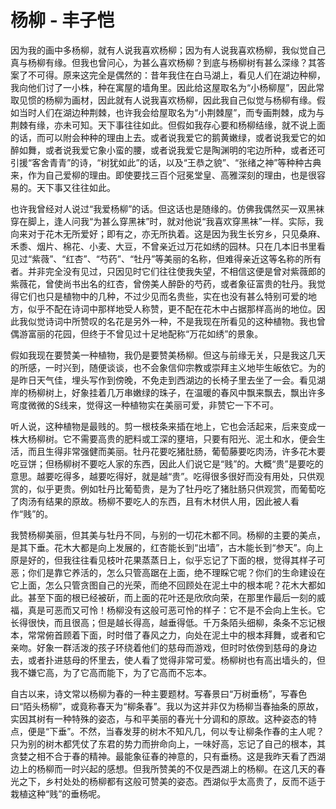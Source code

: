 
# 杨柳 - 丰子恺

因为我的画中多杨柳，就有人说我喜欢杨柳；因为有人说我喜欢杨柳，我似觉自己真与杨柳有缘。但我也曾问心，为甚么喜欢杨柳？到底与杨柳树有甚么深缘？其答案了不可得。原来这完全是偶然的：昔年我住在白马湖上，看见人们在湖边种柳，我向他们讨了一小株，种在寓屋的墙角里。因此给这屋取名为“小杨柳屋”，因此常取见惯的杨柳为画材，因此就有人说我喜欢杨柳，因此我自己似觉与杨柳有缘。假如当时人们在湖边种荆棘，也许我会给屋取名为“小荆棘屋”，而专画荆棘，成为与荆棘有缘，亦未可知。天下事往往如此。但假如我存心要和杨柳结缘，就不说上面的话，而可以附会种种的理由上去。或者说我爱它的鹅黄嫩绿，或者说我爱它的如醉如舞，或者说我爱它象小蛮的腰，或者说我爱它是陶渊明的宅边所种，或者还可引援“客舍青青”的诗，“树犹如此”的话，以及“王恭之貌”、“张绪之神”等种种古典来，作为自己爱柳的理由。即使要找三百个冠冕堂皇、高雅深刻的理由，也是很容易的。天下事又往往如此。

也许我曾经对人说过“我爱杨柳”的话。但这话也是随缘的。仿佛我偶然买一双黑袜穿在脚上，逢人问我“为甚么穿黑袜”时，就对他说“我喜欢穿黑袜”一样。实际，我向来对于花木无所爱好；即有之，亦无所执着。这是因为我生长穷乡，只见桑麻、禾黍、烟片、棉花、小麦、大豆，不曾亲近过万花如绣的园林。只在几本旧书里看见过“紫薇”、“红杏”、“芍药”、“牡丹”等美丽的名称，但难得亲近这等名称的所有者。并非完全没有见过，只因见时它们往往使我失望，不相信这便是曾对紫薇郎的紫薇花，曾使尚书出名的红杏，曾傍美人醉卧的芍药，或者象征富贵的牡丹。我觉得它们也只是植物中的几种，不过少见而名贵些，实在也没有甚么特别可爱的地方，似乎不配在诗词中那样地受人称赞，更不配在花木中占据那样高尚的地位。因此我似觉诗词中所赞叹的名花是另外一种，不是我现在所看见的这种植物。我也曾偶游富丽的花园，但终于不曾见过十足地配称“万花如绣”的景象。

假如我现在要赞美一种植物，我仍是要赞美杨柳。但这与前缘无关，只是我这几天的所感，一时兴到，随便谈谈，也不会象信仰宗教或崇拜主义地毕生皈依它。为的是昨日天气佳，埋头写作到傍晚，不免走到西湖边的长椅子里去坐了一会。看见湖岸的杨柳树上，好象挂着几万串嫩绿的珠子，在温暖的春风中飘来飘去，飘出许多弯度微微的S线来，觉得这一种植物实在美丽可爱，非赞它一下不可。

听人说，这种植物是最贱的。剪一根枝条来插在地上，它也会活起来，后来变成一株大杨柳树。它不需要高贵的肥料或工深的壅培，只要有阳光、泥土和水，便会生活，而且生得非常强健而美丽。牡丹花要吃猪肚肠，葡萄藤要吃肉汤，许多花木要吃豆饼；但杨柳树不要吃人家的东西，因此人们说它是“贱”的。大概“贵”是要吃的意思。越要吃得多，越要吃得好，就是越“贵”。吃得很多很好而没有用处，只供观赏的，似乎更贵。例如牡丹比葡萄贵，是为了牡丹吃了猪肚肠只供观赏，而葡萄吃了肉汤有结果的原故。杨柳不要吃人的东西，且有木材供人用，因此被人看作“贱”的。

我赞杨柳美丽，但其美与牡丹不同，与别的一切花木都不同。杨柳的主要的美点，是其下垂。花木大都是向上发展的，红杏能长到“出墙”，古木能长到“参天”。向上原是好的，但我往往看见枝叶花果蒸蒸日上，似乎忘记了下面的根，觉得其样子可恶；你们是靠它养活的，怎么只管高踞在上面，绝不理睬它呢？你们的生命建设在它上面，怎么只管贪图自己的光荣，而绝不回顾处在泥土中的根本呢？花木大都如此。甚至下面的根已经被斫，而上面的花叶还是欣欣向荣，在那里作最后一刻的威福，真是可恶而又可怜！杨柳没有这般可恶可怜的样子：它不是不会向上生长。它长得很快，而且很高；但是越长得高，越垂得低。千万条陌头细柳，条条不忘记根本，常常俯首顾着下面，时时借了春风之力，向处在泥土中的根本拜舞，或者和它亲吻。好象一群活泼的孩子环绕着他们的慈母而游戏，但时时依傍到慈母的身边去，或者扑进慈母的怀里去，使人看了觉得非常可爱。杨柳树也有高出墙头的，但我不嫌它高，为了它高而能下，为了它高而不忘本。

自古以来，诗文常以杨柳为春的一种主要题材。写春景曰“万树垂杨”，写春色曰“陌头杨柳”，或竟称春天为“柳条春”。我以为这并非仅为杨柳当春抽条的原故，实因其树有一种特殊的姿态，与和平美丽的春光十分调和的原故。这种姿态的特点，便是“下垂”。不然，当春发芽的树木不知凡几，何以专让柳条作春的主人呢？只为别的树木都凭仗了东君的势力而拚命向上，一味好高，忘记了自己的根本，其贪婪之相不合于春的精神。最能象征春的神意的，只有垂杨。这是我昨天看了西湖边上的杨柳而一时兴起的感想。但我所赞美的不仅是西湖上的杨柳。在这几天的春光之下，乡村处处的杨柳都有这般可赞美的姿态。西湖似乎太高贵了，反而不适于栽植这种“贱”的垂杨呢。
